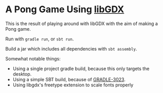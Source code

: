 A Pong Game Using [libGDX](http://libgdx.badlogicgames.com/)
============================================================

This is the result of playing around with libGDX with the aim of making a Pong game.

Run with `gradle run`, or `sbt run`.

Build a jar which includes all dependencies with `sbt assembly`.

Somewhat notable things:

- Using a single project gradle build, because this only targets the desktop.
- Using a simple SBT build, because of [GRADLE-3023](http://issues.gradle.org/browse/GRADLE-3023).
- Using libgdx's freetype extension to scale fonts properly

